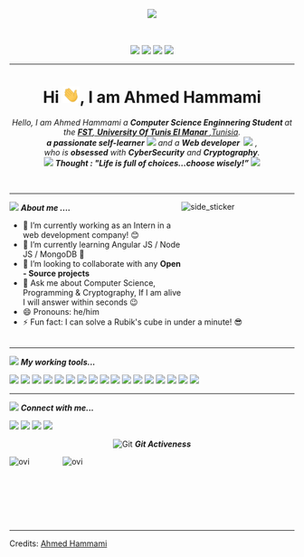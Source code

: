 <p align="center">
  <img src="https://s27389.pcdn.co/wp-content/uploads/2019/08/AdobeStock_244675452.jpeg" height="200"/>
</p>
<br>

<p align="center">
<img src="https://img.shields.io/badge/Age-22-blue" />
  <img src="https://img.shields.io/badge/Focus-Cyber%20Security%20%26%20Web%20Development-brightgreen" />
  <img src="https://img.shields.io/badge/Lives-Tunisia-success" />
  <img src="https://img.shields.io/badge/Languages-English%20%26%20French%20%26%20Arabic%20%26%20Spanish-brightgreen" />
</p>
<hr>
<h1 align="center">Hi <img src="https://raw.githubusercontent.com/ABSphreak/ABSphreak/master/gifs/Hi.gif" width="30px">, I am Ahmed Hammami </h1>


<p align="center">
  <em>
    Hello, I am Ahmed Hammami a <b>Computer Science Enginnering Student </b> at the <a href="http://www.fst.rnu.tn"> <b> FST</b>,<a href="http://www.utm.rnu.tn/utm/fr/"> <b> University Of Tunis El Manar </b>,Tunisia</a>. <br>
    <b>a passionate self-learner</b> <img src="https://github.com/TheDudeThatCode/TheDudeThatCode/blob/master/Assets/Developer.gif" width="30px"> and a <b>Web developer  </b>&nbsp;<img src="https://github.com/TheDudeThatCode/TheDudeThatCode/blob/master/Assets/Designer.gif" width="36px">&nbsp,<br>who is <b>obsessed</b>
    with <b>CyberSecurity</b> and <b>Cryptography</b>.
  </em> 
  <br>
  <img src="https://media.giphy.com/media/gH3LO09IOiZIqePwv9/giphy.gif" width="50" /> <b><i align="center">Thought : "Life is full of choices…choose wisely!”</i></b> <img src="https://media.giphy.com/media/qjqUcgIyRjsl2/giphy.gif" width="50" />
</p>
<br>
<hr>
<img align="right" width=200px height=200px alt="side_sticker" src="https://media.giphy.com/media/TEnXkcsHrP4YedChhA/giphy.gif" />

<img src="https://media.giphy.com/media/iY8CRBdQXODJSCERIr/giphy.gif" width="30px">&nbsp;***About me ....***

- 🔭 I’m currently working as an Intern in a web development company! 😊
- 🌱 I’m currently learning Angular JS / Node JS / MongoDB 🥰
- 👯 I’m looking to collaborate with any **Open - Source projects**
- 💬 Ask me about Computer Science, Programming & Cryptography, If I am alive I will answer within seconds 😉 
- 😄 Pronouns: he/him
- ⚡ Fun fact: I can solve a Rubik's cube in under a minute! 😎 <br><br>

<hr>

<img src="https://media.giphy.com/media/iY8CRBdQXODJSCERIr/giphy.gif" width="30px">&nbsp;***My working tools...***
<p align="left">
  
  <img height="50" src="https://github.com/yurijserrano/Github-Profile-Readme-Logos/blob/master/others/html.svg">
  <img height="50" src="https://github.com/yurijserrano/Github-Profile-Readme-Logos/blob/master/others/css.svg">
  <img height="50" src=https://github.com/yurijserrano/Github-Profile-Readme-Logos/blob/master/programming%20languages/javascript.svg>
  <img height="50" src="https://github.com/yurijserrano/Github-Profile-Readme-Logos/blob/master/programming%20languages/typescript.svg">
  <img height="50" src=https://github.com/yurijserrano/Github-Profile-Readme-Logos/blob/master/programming%20languages/php.png>
  <img height="50" src="https://github.com/yurijserrano/Github-Profile-Readme-Logos/blob/master/programming%20languages/c.svg">
  <img height="50" src="https://github.com/yurijserrano/Github-Profile-Readme-Logos/blob/master/programming%20languages/c++.svg">
  <img height="50" src="https://github.com/yurijserrano/Github-Profile-Readme-Logos/blob/master/programming%20languages/python.svg">
  <img height="50" src="https://github.com/yurijserrano/Github-Profile-Readme-Logos/blob/master/frameworks/angular.svg">  
  <img height="50" src="https://github.com/yurijserrano/Github-Profile-Readme-Logos/blob/master/frameworks/nodejs.svg">
  <img height="50" src="https://github.com/yurijserrano/Github-Profile-Readme-Logos/blob/master/frameworks/boostrap.svg">
  <img height="50" src="https://github.com/yurijserrano/Github-Profile-Readme-Logos/blob/master/cloud/github.svg">
  <img height="50" src="https://github.com/yurijserrano/Github-Profile-Readme-Logos/blob/master/others/git.svg">
  <img height="50" src="https://github.com/yurijserrano/Github-Profile-Readme-Logos/blob/master/others/npm.svg">
  <img height="50" src="https://github.com/yurijserrano/Github-Profile-Readme-Logos/blob/master/databases/mysql.svg">
  <img height="50" src="https://github.com/yurijserrano/Github-Profile-Readme-Logos/blob/master/databases/mongodb.svg">
  <img height="50" src="https://github.com/yurijserrano/Github-Profile-Readme-Logos/blob/master/databases/oracle.svg">
<br>
  <hr>

<img src="https://media.giphy.com/media/iY8CRBdQXODJSCERIr/giphy.gif" width="30px">&nbsp;***Connect with me...***

<p align = "center">
  
[<img src ="https://img.shields.io/badge/github-%23.svg?&style=for-the-badge&logo=github&logoColor=white%22&color=black">](https://github.com/AhmedHammami7) 
[<img src="https://img.shields.io/badge/linkedin-%2312100E.svg?&style=for-the-badge&logo=linkedin&logoColor=white&color=black" />](https://www.linkedin.com/in/ahmed-hammami7)
[<img src="https://img.shields.io/badge/facebook-%2312100E.svg?&style=for-the-badge&logo=facebook&logoColor=white&color=black" />](https://www.facebook.com/ahmed.hammami.99)
[<img src="https://img.shields.io/badge/instagram-%2312100E.svg?&style=for-the-badge&logo=instagram&logoColor=white&color=black" />](https://www.instagram.com/ahmed_hammami_7)

</p>


<p align="center">
<img src="https://media.giphy.com/media/W5eoZHPpUx9sapR0eu/giphy.gif" width="30px" alt="Git"/>&nbsp;<i><b>Git Activeness</b></i></p> 
<p><img align="left" src="https://github-readme-stats.vercel.app/api/top-langs?username=AhmedHammami7&show_icons=true&locale=en&layout=compact&theme=chartreuse-dark" alt="ovi" /></p>
<p>&nbsp;<img align="right" src="https://github-readme-stats.vercel.app/api?username=AhmedHammami7&show_icons=true&locale=en&theme=chartreuse-dark" alt="ovi" width="410" /></p>
<br><br><br><br><br>



-----
Credits: [Ahmed Hammami](https://github.com/AhmedHammami7)

